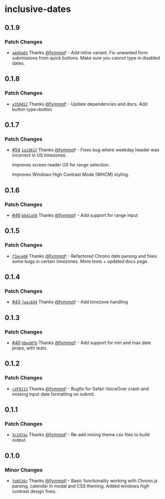 # inclusive-dates

## 0.1.9

### Patch Changes

- [`a4d9a05`](https://github.com/fymmot/inclusive-dates/commit/a4d9a05b2f1ae067e0f868f0f8d55dd3791c42ad) Thanks [@fymmot](https://github.com/fymmot)! - Add inline variant. Fix unwanted form submissions from quick buttons. Make sure you cannot type in disabled dates.

## 0.1.8

### Patch Changes

- [`a350452`](https://github.com/fymmot/inclusive-dates/commit/a35045246db4b24ba86fd79899e7e636eb72b656) Thanks [@fymmot](https://github.com/fymmot)! - Update dependencies and docs. Add button type=button

## 0.1.7

### Patch Changes

- [#54](https://github.com/fymmot/inclusive-dates/pull/54) [`1a1d617`](https://github.com/fymmot/inclusive-dates/commit/1a1d617cbe8ce89425aa67cdec7f98be72661643) Thanks [@fymmot](https://github.com/fymmot)! - Fixes bug where weekday header was incorrect in US timezones.

  Improves screen reader UX for range selection.

  Improves Windows High Contrast Mode (WHCM) styling.

## 0.1.6

### Patch Changes

- [#46](https://github.com/fymmot/inclusive-dates/pull/46) [`bbd1a50`](https://github.com/fymmot/inclusive-dates/commit/bbd1a5043100fd14c08b06182baa0d3d947eb888) Thanks [@fymmot](https://github.com/fymmot)! - Add support for range input

## 0.1.5

### Patch Changes

- [`f3ace08`](https://github.com/fymmot/inclusive-dates/commit/f3ace08ca32b01cbcce010113fad03552846a098) Thanks [@fymmot](https://github.com/fymmot)! - Refactored Chrono date parsing and fixes some bugs in certain timezones. More tests + updated docs page.

## 0.1.4

### Patch Changes

- [#43](https://github.com/fymmot/inclusive-dates/pull/43) [`7aac694`](https://github.com/fymmot/inclusive-dates/commit/7aac694ca1d02573e6480376bb08362dfd5b8cb2) Thanks [@fymmot](https://github.com/fymmot)! - Add timezone handling

## 0.1.3

### Patch Changes

- [#40](https://github.com/fymmot/inclusive-dates/pull/40) [`6bedd7b`](https://github.com/fymmot/inclusive-dates/commit/6bedd7b5020953c65e04b8e893445a4455c940ad) Thanks [@fymmot](https://github.com/fymmot)! - Add support for min and max date props, with tests.

## 0.1.2

### Patch Changes

- [`cdf0113`](https://github.com/fymmot/inclusive-dates/commit/cdf011379042a19ac1b6eb92ddf4f63d0b86636e) Thanks [@fymmot](https://github.com/fymmot)! - Bugfix for Safari VoiceOver crash and missing input date formatting on submit.

## 0.1.1

### Patch Changes

- [`3c247ac`](https://github.com/fymmot/inclusive-dates/commit/3c247acf73915f8117f6ff2f93a19453ad95ed76) Thanks [@fymmot](https://github.com/fymmot)! - Re-add mising theme css files to build output

## 0.1.0

### Minor Changes

- [`fe0538c`](https://github.com/fymmot/inclusive-dates/commit/fe0538c56cbe8ab6d803459a024a99e81a019301) Thanks [@fymmot](https://github.com/fymmot)! - Basic functionality working with Chrono.js parsing, calendar in modal and CSS theming. Added windows high contrast design fixes.
